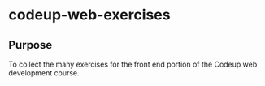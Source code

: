 # codeup-web-exercises

## Purpose
To collect the many exercises for the front end portion of the Codeup web development course. 